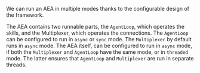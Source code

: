 
We can run an AEA in multiple modes thanks to the configurable design of the framework.

The AEA contains two runnable parts, the `AgentLoop`, which operates the skills, and the Multiplexer, which operates the connections. The `AgentLoop` can be configured to run in `async` or `sync` mode. The `Multiplexer` by default runs in `async` mode. The AEA itself, can be configured to run in `async` mode, if both the `Multiplexer` and `AgentLoop` have the same mode, or in `threaded` mode. The latter ensures that `AgentLoop` and `Multiplexer` are run in separate threads.
